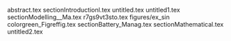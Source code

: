 abstract.tex
sectionIntroductionl.tex
untitled.tex
untitled1.tex
sectionModelling__Ma.tex
r7gs9vt3sto.tex
figures/ex_sin
colorgreen_Figreffig.tex
sectionBattery_Manag.tex
sectionMathematical.tex
untitled2.tex